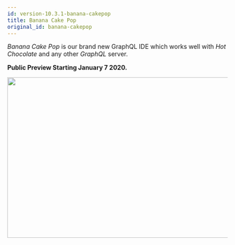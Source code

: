 ```yaml
---
id: version-10.3.1-banana-cakepop
title: Banana Cake Pop
original_id: banana-cakepop
---
```


_Banana Cake Pop_ is our brand new GraphQL IDE which works well with _Hot Chocolate_ and any other _GraphQL_ server.

**Public Preview Starting January 7 2020.**

<img src="../../../../img/bcp_5.png" height="367" width="609">
